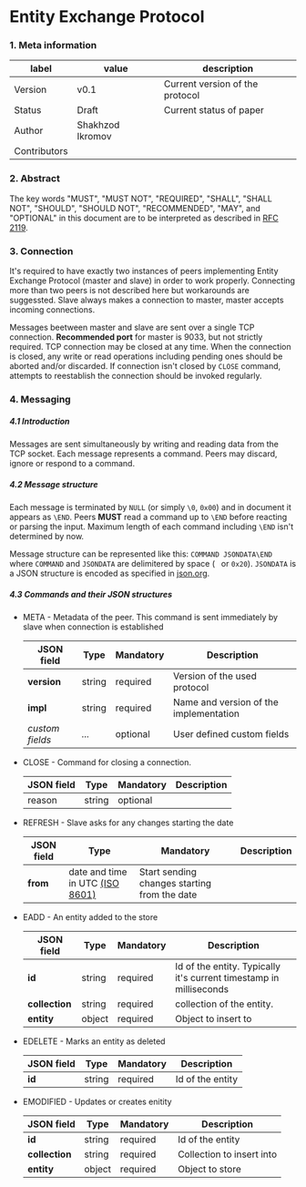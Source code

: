 # Entity Exchange Protocol
### 1. Meta information

| label        | value                  | description |
| ---          | ---                    |  ----       |
| Version      | v0.1                   | Current version of the protocol |
| Status       | Draft                  | Current status of paper | 
| Author       | Shakhzod Ikromov       |             |
| Contributors |                        |             |

### 2. Abstract
The key words "MUST", "MUST NOT", "REQUIRED", "SHALL", "SHALL NOT", "SHOULD", "SHOULD NOT", "RECOMMENDED", "MAY", and "OPTIONAL" in this 
document are to be interpreted as described in [RFC 2119](https://www.ietf.org/rfc/rfc2119.txt).

### 3. Connection
It's required to have exactly two instances of peers implementing Entity Exchange Protocol (master and slave) in order to work properly. 
Connecting more than two peers is not described here but workarounds are suggessted. Slave always makes a connection to master, master 
accepts incoming connections.

Messages beetween master and slave are sent over a single TCP connection. **Recommended port** for master is 9033, but not strictly 
required. TCP connection may be closed at any time. When the connection is closed, any write or read operations including pending ones 
should be aborted and/or discarded. If connection isn't closed by `CLOSE` command, attempts to reestablish the connection should be 
invoked regularly.

### 4. Messaging
##### 4.1 Introduction
Messages are sent simultaneously by writing and reading data from the TCP socket. Each message represents a command. Peers may discard, 
ignore or respond to a command.

##### 4.2 Message structure
Each message is terminated by `NULL` (or simply `\0`, `0x00`) and in document it appears as `\END`. Peers **MUST** read a command up to 
`\END` before reacting or parsing the input. Maximum length of each command including `\END` isn't determined by now.

Message structure can be represented like this: `COMMAND JSONDATA\END` where `COMMAND` and `JSONDATA` are delimitered by space (` ` or 
`0x20`). `JSONDATA` is a JSON structure is encoded as specified in [json.org](https://www.json.org). 

##### 4.3 Commands and their JSON structures
 * META - Metadata of the peer. This command is sent immediately by slave when connection is established
   
   | JSON field     | Type    | Mandatory   | Description |
   | ---------      | ------- | ----------- | ------------ |
   | **version**    | string  | required    | Version of the used protocol |
   | **impl**       | string  | required    | Name and version of the implementation | 
   | _custom fields_| _..._   | optional    | User defined custom fields |

 * CLOSE - Command for closing a connection. 
   
   | JSON field     | Type    | Mandatory   | Description |
   |  ------------  | ---     | ---         | ---         |
   | reason         | string  | optional    |             |
 
 * REFRESH - Slave asks for any changes starting the date

   | JSON field     | Type    | Mandatory   | Description |
   | ---            | ---     | ---         | ---         |
   | **from**       | date and time in UTC [(ISO 8601)](https://en.wikipedia.org/wiki/ISO_8601) | Start sending changes starting from the date |

 * EADD - An entity added to the store
  
   | JSON field     | Type    | Mandatory   | Description |
   | ---            | ---     | ---         | ---         |
   | **id**         | string  | required    | Id of the entity. Typically it's current timestamp in milliseconds |
   | **collection** | string  | required    | collection of the entity. |
   | **entity**     | object  | required    | Object to insert to       |
  
 * EDELETE - Marks an entity as deleted

   | JSON field     | Type    | Mandatory   | Description |
   | ---            | ---     | ---         | ---         |
   | **id**         | string  | required    | Id of the entity |

 * EMODIFIED - Updates or creates enitity 

   | JSON field     | Type    | Mandatory   | Description |
   | ---            | ---     | ---         | ---         |
   | **id**         | string  | required    | Id of the entity |
   | **collection** | string  | required    | Collection to insert into |
   | **entity**     | object  | required    | Object to store |

